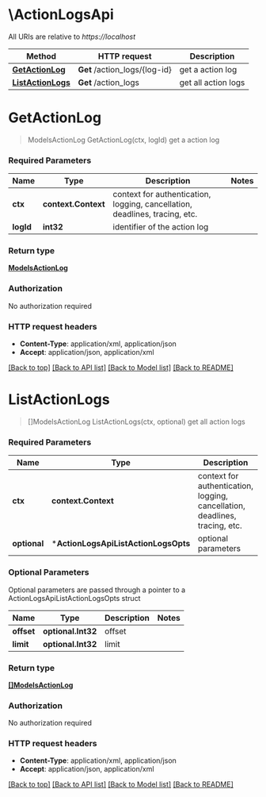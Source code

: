 # \ActionLogsApi

All URIs are relative to *https://localhost*

Method | HTTP request | Description
------------- | ------------- | -------------
[**GetActionLog**](ActionLogsApi.md#GetActionLog) | **Get** /action_logs/{log-id} | get a action log
[**ListActionLogs**](ActionLogsApi.md#ListActionLogs) | **Get** /action_logs | get all action logs


# **GetActionLog**
> ModelsActionLog GetActionLog(ctx, logId)
get a action log

### Required Parameters

Name | Type | Description  | Notes
------------- | ------------- | ------------- | -------------
 **ctx** | **context.Context** | context for authentication, logging, cancellation, deadlines, tracing, etc.
  **logId** | **int32**| identifier of the action log | 

### Return type

[**ModelsActionLog**](models.ActionLog.md)

### Authorization

No authorization required

### HTTP request headers

 - **Content-Type**: application/xml, application/json
 - **Accept**: application/json, application/xml

[[Back to top]](#) [[Back to API list]](../README.md#documentation-for-api-endpoints) [[Back to Model list]](../README.md#documentation-for-models) [[Back to README]](../README.md)

# **ListActionLogs**
> []ModelsActionLog ListActionLogs(ctx, optional)
get all action logs

### Required Parameters

Name | Type | Description  | Notes
------------- | ------------- | ------------- | -------------
 **ctx** | **context.Context** | context for authentication, logging, cancellation, deadlines, tracing, etc.
 **optional** | ***ActionLogsApiListActionLogsOpts** | optional parameters | nil if no parameters

### Optional Parameters
Optional parameters are passed through a pointer to a ActionLogsApiListActionLogsOpts struct

Name | Type | Description  | Notes
------------- | ------------- | ------------- | -------------
 **offset** | **optional.Int32**| offset | 
 **limit** | **optional.Int32**| limit | 

### Return type

[**[]ModelsActionLog**](*models.ActionLog.md)

### Authorization

No authorization required

### HTTP request headers

 - **Content-Type**: application/xml, application/json
 - **Accept**: application/json, application/xml

[[Back to top]](#) [[Back to API list]](../README.md#documentation-for-api-endpoints) [[Back to Model list]](../README.md#documentation-for-models) [[Back to README]](../README.md)

